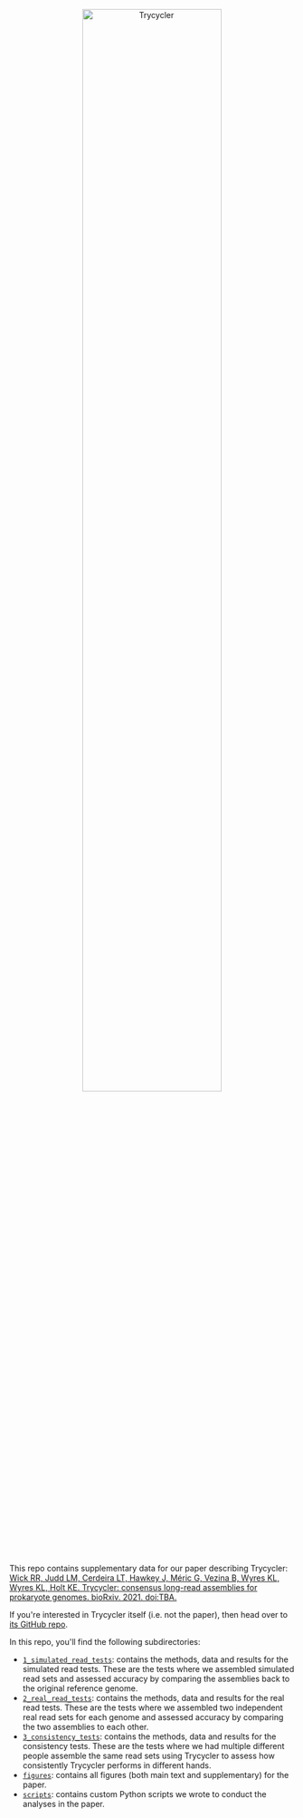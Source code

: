 <p align="center"><img src="https://github.com/rrwick/Trycycler/blob/main/images/logo.png" alt="Trycycler" width="70%"></p>

This repo contains supplementary data for our paper describing Trycycler: [Wick RR, Judd LM, Cerdeira LT, Hawkey J, Méric G, Vezina B, Wyres KL, Wyres KL, Holt KE. Trycycler: consensus long-read assemblies for prokaryote genomes. bioRxiv. 2021. doi:TBA.](https://www.biorxiv.org/content/TBA)

If you're interested in Trycycler itself (i.e. not the paper), then head over to [its GitHub repo](https://github.com/rrwick/Trycycler).

In this repo, you'll find the following subdirectories:
* [`1_simulated_read_tests`](1_simulated_read_tests): contains the methods, data and results for the simulated read tests. These are the tests where we assembled simulated read sets and assessed accuracy by comparing the assemblies back to the original reference genome.
* [`2_real_read_tests`](2_real_read_tests): contains the methods, data and results for the real read tests. These are the tests where we assembled two independent real read sets for each genome and assessed accuracy by comparing the two assemblies to each other.
* [`3_consistency_tests`](3_consistency_tests): contains the methods, data and results for the consistency tests. These are the tests where we had multiple different people assemble the same read sets using Trycycler to assess how consistently Trycycler performs in different hands.
* [`figures`](figures): contains all figures (both main text and supplementary) for the paper.
* [`scripts`](scripts): contains custom Python scripts we wrote to conduct the analyses in the paper.
